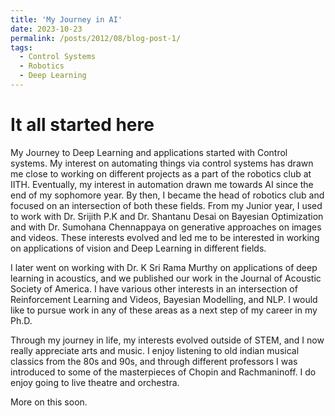 ```yaml
---
title: 'My Journey in AI'
date: 2023-10-23
permalink: /posts/2012/08/blog-post-1/
tags:
  - Control Systems
  - Robotics
  - Deep Learning
---
```


It all started here
======
My Journey to Deep Learning and applications started with Control systems. My interest on automating things via control systems has drawn me close to working on different projects as a part of the robotics club at IITH. Eventually, my interest in automation drawn me towards AI since the end of my sophomore year. By then, I became the head of robotics club and focused on an intersection of both these fields. From my Junior year, I used to work with Dr. Srijith P.K and Dr. Shantanu Desai on Bayesian Optimization and with Dr. Sumohana Chennappaya on generative approaches on images and videos. These interests evolved and led me to be interested in working on applications of vision and Deep Learning in different fields.

I later went on working with Dr. K Sri Rama Murthy on applications of deep learning in acoustics, and we published our work in the Journal of Acoustic Society of America. I have various other interests in an intersection of Reinforcement Learning and Videos, Bayesian Modelling, and NLP. I would like to pursue work in any of these areas as a next step of my career in my Ph.D.



Through my journey in life, my interests evolved outside of STEM, and I now really appreciate arts and music. I enjoy listening to old indian musical classics from the 80s and 90s, and through different professors I was introduced to some of the masterpieces of Chopin and Rachmaninoff. 
I do enjoy going to live theatre and orchestra. 

More on this soon.

 



